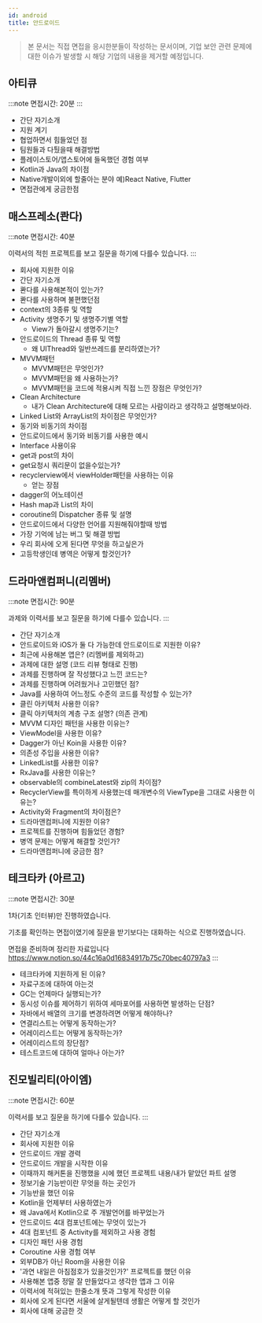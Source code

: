 ```yaml
---
id: android
title: 안드로이드
---
```


> 본 문서는 직접 면접을 응시한분들이 작성하는 문서이며, 기업 보안 관련 문제에 대한 이슈가 발생할 시 해당 기업의 내용을 제거할 예정입니다.

## 아티큐

:::note
면접시간: 20분
:::

- 간단 자기소개
- 지원 계기
- 협업하면서 힘들었던 점
- 팀원들과 다퉜을때 해결방법
- 플레이스토어/앱스토어에 들옥했던 경험 여부
- Kotlin과 Java의 차이점
- Native개발이외에 할줄아는 분야 예)React Native, Flutter
- 면접관에게 궁금한점

## 매스프레소(콴다)

:::note
면접시간: 40분

이력서의 적힌 프로젝트를 보고 질문을 하기에 다를수 있습니다.
:::

- 회사에 지원한 이유
- 간단 자기소개
- 콴다를 사용해본적이 있는가?
- 콴다를 사용하며 불편했던점
- context의 3종류 및 역할
- Activity 생명주기 및 생명주기별 역할
  - View가 돌아갈시 생명주기는?
- 안드로이드의 Thread 종류 및 역할
  - 왜 UIThread와 일반쓰레드를 분리하였는가?
- MVVM패턴
  - MVVM패턴은 무엇인가?
  - MVVM패턴을 왜 사용하는가?
  - MVVM패턴을 코드에 적용시켜 직접 느낀 장점은 무엇인가?
- Clean Architecture
  - 내가 Clean Architecture에 대해 모르는 사람이라고 생각하고 설명해보아라.
- Linked List와 ArrayList의 차이점은 무엇인가?
- 동기와 비동기의 차이점
- 안드로이드에서 동기와 비동기를 사용한 예시
- Interface 사용이유
- get과 post의 차이
- get요청시 쿼리문이 없을수있는가?
- recyclerview에서 viewHolder패턴을 사용하는 이유
  - 얻는 장점
- dagger의 어노테이션
- Hash map과 List의 차이
- coroutine의 Dispatcher 종류 및 설명
- 안드로이드에서 다양한 언어를 지원해줘야할때 방법
- 가장 기억에 남는 버그 및 해결 방법
- 우리 회사에 오게 된다면 무엇을 하고싶은가
- 고등학생인데 병역은 어떻게 할것인가?

## 드라마앤컴퍼니(리멤버)

:::note
면접시간: 90분

과제와 이력서를 보고 질문을 하기에 다를수 있습니다.
:::

- 간단 자기소개
- 안드로이드와 iOS가 둘 다 가능한데 안드로이드로 지원한 이유?
- 최근에 사용해본 앱은? (리멤버를 제외하고)
- 과제에 대한 설명 (코드 리뷰 형태로 진행)
- 과제를 진행하며 잘 작성했다고 느낀 코드는?
- 과제를 진행하며 어려웠거나 고민했던 점?
- Java를 사용하여 어느정도 수준의 코드를 작성할 수 있는가?
- 클린 아키텍처 사용한 이유?
- 클릭 아키텍처의 계층 구조 설명? (의존 관계)
- MVVM 디자인 패턴을 사용한 이유는?
- ViewModel을 사용한 이유?
- Dagger가 아닌 Koin을 사용한 이유?
- 의존성 주입을 사용한 이유?
- LinkedList를 사용한 이유?
- RxJava를 사용한 이유는?
- observable의 combineLatest와 zip의 차이점?
- RecyclerView를 특이하게 사용했는데 매개변수의 ViewType을 그대로 사용한 이유는?
- Activity와 Fragment의 차이점은?
- 드라마앤컴퍼니에 지원한 이유?
- 프로젝트를 진행하며 힘들었던 경험?
- 병역 문제는 어떻게 해결할 것인가?
- 드라마앤컴퍼니에 궁금한 점?

## 테크타카 (아르고)

:::note
면접시간: 30분

1차(기초 인터뷰)만 진행하였습니다.

기초를 확인하는 면접이였기에 질문을 받기보다는 대화하는 식으로 진행하였습니다.

면접을 준비하며 정리한 자료입니다 https://www.notion.so/44c16a0d16834917b75c70bec40797a3
:::

- 테크타카에 지원하게 된 이유?
- 자료구조에 대하여 아는것
- GC는 언제마다 실행되는가?
- 동시성 이슈를 제어하기 위하여 세마포어를 사용하면 발생하는 단점?
- 자바에서 배열의 크기를 변경하려면 어떻게 해야하나?
- 연결리스트는 어떻게 동작하는가?
- 어레이리스트는 어떻게 동작하는가?
- 어레이리스트의 장단점?
- 테스트코드에 대하여 얼마나 아는가?

## 진모빌리티(아이엠)

:::note
면접시간: 60분

이력서를 보고 질문을 하기에 다를수 있습니다.
:::

- 간단 자기소개
- 회사에 지원한 이유
- 안드로이드 개발 경력
- 안드로이드 개발을 시작한 이유
- 이때까지 해커톤을 진행했을 시에 했던 프로젝트 내용/내가 맡았던 파트 설명
- 정보기술 기능반이란 무엇을 하는 곳인가
- 기능반을 했던 이유
- Kotlin을 언제부터 사용하였는가
- 왜 Java에서 Kotlin으로 주 개발언어를 바꾸었는가
- 안드로이드 4대 컴포넌트에는 무엇이 있는가
- 4대 컴포넌트 중 Activity를 제외하고 사용 경험
- 디자인 패턴 사용 경험
- Coroutine 사용 경험 여부
- 외부DB가 아닌 Room을 사용한 이유
- '과연 내일은 아침점호가 있을것인가?' 프로젝트를 했던 이유
- 사용해본 앱중 정말 잘 만들었다고 생각한 앱과 그 이유
- 이력서에 적혀있는 한줄소개 뜻과 그렇게 작성한 이유
- 회사에 오게 된다면 서울에 살게될텐데 생활은 어떻게 할 것인가
- 회사에 대해 궁금한 것
